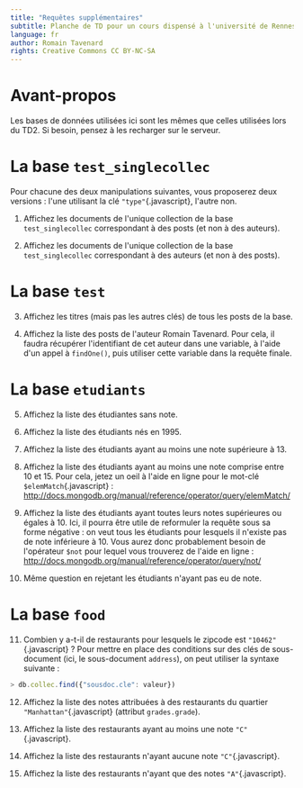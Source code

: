 ```yaml
---
title: "Requêtes supplémentaires"
subtitle: Planche de TD pour un cours dispensé à l'université de Rennes 2
language: fr
author: Romain Tavenard
rights: Creative Commons CC BY-NC-SA
---
```


# Avant-propos

Les bases de données utilisées ici sont les mêmes que celles utilisées lors du TD2. Si besoin, pensez à les recharger sur le serveur.

# La base `test_singlecollec`

Pour chacune des deux manipulations suivantes, vous proposerez deux versions : l'une utilisant la clé `"type"`{.javascript}, l'autre non.

1. Affichez les documents de l'unique collection de la base `test_singlecollec` correspondant à des posts (et non à des auteurs).

2. Affichez les documents de l'unique collection de la base `test_singlecollec` correspondant à des auteurs (et non à des posts).

# La base `test`

3. Affichez les titres (mais pas les autres clés) de tous les posts de la base.

4. Affichez la liste des posts de l'auteur Romain Tavenard. Pour cela, il faudra récupérer l'identifiant de cet auteur dans une variable, à l'aide d'un appel à `findOne()`, puis utiliser cette variable dans la requête finale.

# La base `etudiants`

5. Affichez la liste des étudiantes sans note.

6. Affichez la liste des étudiants nés en 1995.

7. Affichez la liste des étudiants ayant au moins une note supérieure à 13.

8. Affichez la liste des étudiants ayant au moins une note comprise entre 10 et 15. Pour cela, jetez un oeil à l'aide en ligne pour le mot-clé `$elemMatch`{.javascript} : <http://docs.mongodb.org/manual/reference/operator/query/elemMatch/>

9. Affichez la liste des étudiants ayant toutes leurs notes supérieures ou égales à 10. Ici, il pourra être utile de reformuler la requête sous sa forme négative : on veut tous les étudiants pour lesquels il n'existe pas de note inférieure à 10. Vous aurez donc probablement besoin de l'opérateur `$not` pour lequel vous trouverez de l'aide en ligne : <http://docs.mongodb.org/manual/reference/operator/query/not/>

10. Même question en rejetant les étudiants n'ayant pas eu de note.

# La base `food`

11. Combien y a-t-il de restaurants pour lesquels le zipcode est `"10462"`{.javascript} ? Pour mettre en place des conditions sur des clés de sous-document (ici, le sous-document `address`), on peut utiliser la syntaxe suivante :

```javascript
> db.collec.find({"sousdoc.cle": valeur})
```

12. Affichez la liste des notes attribuées à des restaurants du quartier `"Manhattan"`{.javascript} (attribut `grades.grade`).

13. Affichez la liste des restaurants ayant au moins une note `"C"`{.javascript}.

14. Affichez la liste des restaurants n'ayant aucune note `"C"`{.javascript}.

15. Affichez la liste des restaurants n'ayant que des notes `"A"`{.javascript}.
